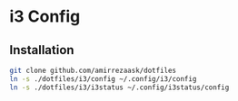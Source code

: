 # i3 Config


## Installation
```bash
git clone github.com/amirrezaask/dotfiles
ln -s ./dotfiles/i3/config ~/.config/i3/config
ln -s ./dotfiles/i3/i3status ~/.config/i3status/config
```
